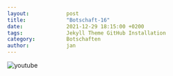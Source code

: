 ```yaml
---
layout:            post
title:             "Botschaft-16"
date:              2021-12-29 18:15:00 +0200
tags:              Jekyll Theme GitHub Installation
category:          Botschaften
author:            jan
---
```


![youtube](https://www.youtube.com/watch?v=YxdymoY3T2M)
